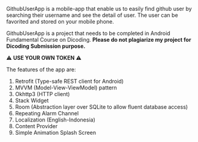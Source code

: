 GithubUserApp is a mobile-app that enable us to easily find github user by searching their username and see the detail of user. The user can be favorited and stored on your mobile phone. 

GithubUserApp is a project that needs to be completed in Android Fundamental Course on Dicoding. **Please do not plagiarize my project for Dicoding Submission purpose.** 

 ⚠️ **USE YOUR OWN TOKEN** ⚠️

The features of the app are:

1. Retrofit (Type-safe REST client for Android)
2. MVVM (Model-View-ViewModel) pattern
3. Okhttp3 (HTTP client)
4. Stack Widget
5. Room (Abstraction layer over SQLite to allow fluent database access)
6. Repeating Alarm Channel
7. Localization (English-Indonesia)
8. Content Provider
9. Simple Animation Splash Screen
